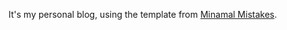 It's my personal blog, using the template from [Minamal Mistakes](https://mmistakes.github.io/minimal-mistakes/docs/quick-start-guide/).
